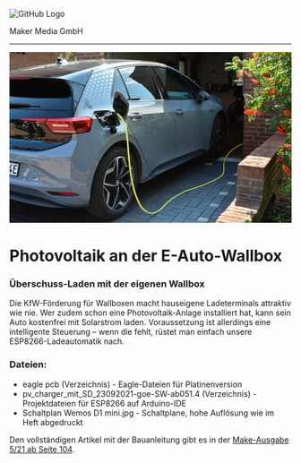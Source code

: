 ![GitHub Logo](http://www.heise.de/make/icons/make_logo.png)

Maker Media GmbH

***

![Picture](https://github.com/MakeMagazinDE/Wallbox-Steuerung/blob/master/aufm_gh.JPG) 

# Photovoltaik an der E-Auto-Wallbox

### Überschuss-Laden mit der eigenen Wallbox

Die KfW-Förderung für Wallboxen macht hauseigene Ladeterminals attraktiv wie nie. Wer zudem schon eine Photovoltaik-Anlage installiert hat, kann sein Auto kostenfrei mit Solarstrom laden. Voraussetzung ist allerdings eine intelligente Steuerung – wenn die fehlt, rüstet man einfach unsere ESP8266-Ladeautomatik nach. 

### Dateien:

* eagle pcb (Verzeichnis) - Eagle-Dateien für Platinenversion
* pv_charger_mit_SD_23092021-goe-SW-ab051.4 (Verzeichnis) - Projektdateien für ESP8266 auf Arduino-IDE
* Schaltplan Wemos D1 mini.jpg - Schaltplane, hohe Auflösung wie im Heft abgedruckt

Den vollständigen Artikel mit der Bauanleitung gibt es in der [Make-Ausgabe 5/21 ab Seite 104](https://www.heise.de/select/make/2021/5).

